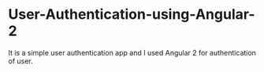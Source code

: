 # User-Authentication-using-Angular-2
It is a simple user authentication app and I used Angular 2 for authentication of user.
